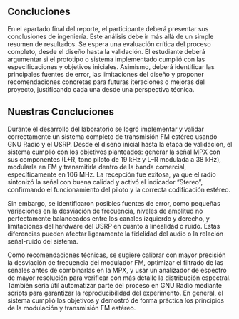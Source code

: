## Concluciones 
En el apartado final del reporte, el participante deberá presentar sus conclusiones de ingeniería. Este análisis debe ir más allá de un simple resumen de resultados. Se espera una evaluación crítica del proceso completo, desde el diseño hasta la validación. El estudiante deberá argumentar si el prototipo o sistema implementado cumplió con las especificaciones y objetivos iniciales. Asimismo, deberá identificar las principales fuentes de error, las limitaciones del diseño y proponer recomendaciones concretas para futuras iteraciones o mejoras del proyecto, justificando cada una desde una perspectiva técnica.

## Nuestras Concluciones 
Durante el desarrollo del laboratorio se logró implementar y validar correctamente un sistema completo de transmisión FM estéreo usando GNU Radio y el USRP. Desde el diseño inicial hasta la etapa de validación, el sistema cumplió con los objetivos planteados: generar la señal MPX con sus componentes (L+R, tono piloto de 19 kHz y L–R modulada a 38 kHz), modularla en FM y transmitirla dentro de la banda comercial, específicamente en 106 MHz. La recepción fue exitosa, ya que el radio sintonizó la señal con buena calidad y activó el indicador “Stereo”, confirmando el funcionamiento del piloto y la correcta codificación estéreo.

Sin embargo, se identificaron posibles fuentes de error, como pequeñas variaciones en la desviación de frecuencia, niveles de amplitud no perfectamente balanceados entre los canales izquierdo y derecho, y limitaciones del hardware del USRP en cuanto a linealidad o ruido. Estas diferencias pueden afectar ligeramente la fidelidad del audio o la relación señal-ruido del sistema.

Como recomendaciones técnicas, se sugiere calibrar con mayor precisión la desviación de frecuencia del modulador FM, optimizar el filtrado de las señales antes de combinarlas en la MPX, y usar un analizador de espectro de mayor resolución para verificar con más detalle la distribución espectral. También sería útil automatizar parte del proceso en GNU Radio mediante scripts para garantizar la reproducibilidad del experimento. En general, el sistema cumplió los objetivos y demostró de forma práctica los principios de la modulación y transmisión FM estéreo.
